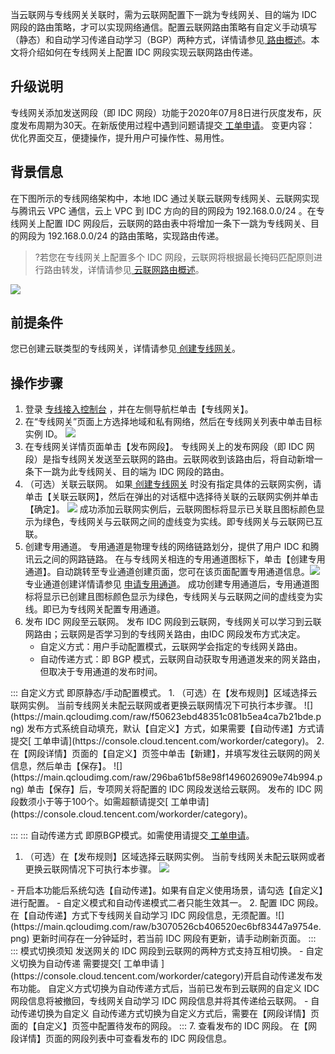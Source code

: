 当云联网与专线网关关联时，需为云联网配置下一跳为专线网关、目的端为 IDC 网段的路由策略，才可以实现网络通信。配置云联网路由策略有自定义手动填写（静态）和自动学习传递自动学习（BGP）两种方式，详情请参见[ 路由概述](https://cloud.tencent.com/document/product/877/38801)。本文将介绍如何在专线网关上配置 IDC 网段实现云联网路由传递。
## 升级说明
专线网关添加发送网段（即 IDC 网段）功能于2020年07月8日进行灰度发布，灰度发布周期为30天。在新版使用过程中遇到问题请提交[ 工单申请](https://console.cloud.tencent.com/workorder/category)。
变更内容：
优化界面交互，便捷操作，提升用户可操作性、易用性。
## 背景信息
在下图所示的专线网络架构中，本地 IDC 通过关联云联网专线网关、云联网实现与腾讯云 VPC 通信，云上 VPC 到 IDC 方向的目的网段为 192.168.0.0/24 。在专线网关上配置 IDC 网段后，云联网的路由表中将增加一条下一跳为专线网关、目的网段为 192.168.0.0/24 的路由策略，实现路由传递。
>?若您在专线网关上配置多个 IDC 网段，云联网将根据最长掩码匹配原则进行路由转发，详情请参见[ 云联网路由概述](https://cloud.tencent.com/document/product/877/38801)。
>
![](https://main.qcloudimg.com/raw/f9d75fe01ea90d8e66c1fc0dde8540d8.png)
## 前提条件
您已创建云联类型的专线网关，详情请参见[ 创建专线网关](https://cloud.tencent.com/document/product/216/19256)。

## 操作步骤
1. 登录 [专线接入控制台](https://console.cloud.tencent.com/dc/dc) ，并在左侧导航栏单击【专线网关】。
2. 在“专线网关”页面上方选择地域和私有网络，然后在专线网关列表中单击目标实例 ID。
	 ![](https://main.qcloudimg.com/raw/b2c74e240ce219c8f8d19413295037df.png)
3. 在专线网关详情页面单击【发布网段】。
专线网关上的发布网段（即 IDC 网段）是指专线网关发送至云联网的路由。云联网收到该路由后，将自动新增一条下一跳为此专线网关、目的端为 IDC 网段的路由。
4. （可选）关联云联网。
    如果[ 创建专线网关](https://cloud.tencent.com/document/product/216/19256) 时没有指定具体的云联网实例，请单击【关联云联网】，然后在弹出的对话框中选择待关联的云联网实例并单击【确定】。
	![](https://main.qcloudimg.com/raw/bb42fe39d2749369dcb201a9cc03d3a4.png)
	成功添加云联网实例后，云联网图标将显示已关联且图标颜色显示为绿色，专线网关与云联网之间的虚线变为实线。即专线网关与云联网已互联。
5. 创建专用通道。
    专用通道是物理专线的网络链路划分，提供了用户 IDC 和腾讯云之间的网路链路。
	在与专线网关相连的专用通道图标下，单击【创建专用通道】。自动跳转至专业通道创建页面，您可在该页面配置专用通道信息。![](https://main.qcloudimg.com/raw/407d83a3b3fde8f7dc07424632f8d276.png)
	专业通道创建详情请参见 [申请专用通道](https://cloud.tencent.com/document/product/216/19250)。
	成功创建专用通道后，专用通道图标将显示已创建且图标颜色显示为绿色，专线网关与云联网之间的虚线变为实线。即已为专线网关配置专用通道。
6. 发布 IDC 网段至云联网。
   发布 IDC 网段到云联网，专线网关可以学习到云联网路由；云联网是否学习到的专线网关路由，由IDC 网段发布方式决定。
    - 自定义方式：用户手动配置模式，云联网学会指定的专线网关路由。
    - 自动传递方式：即 BGP 模式，云联网自动获取专用通道发来的网关路由，但取决于专用通道的发布时间。
 <dx-tabs>
::: 自定义方式
即原静态/手动配置模式。
   1. （可选）在【发布规则】区域选择云联网实例。
      当前专线网关未配云联网或者更换云联网情况下可执行本步骤。
	![](https://main.qcloudimg.com/raw/f50623ebd48351c081b5ea4ca7b21bde.png)
	<dx-alert infotype="explain" title="">
发布方式系统自动填充，默认【自定义】方式，如果需要【自动传递】方式请提交[ 工单申请](https://console.cloud.tencent.com/workorder/category)。
</dx-alert>
   2. 在【网段详情】页面的【自定义】页签中单击【新建】，并填写发往云联网的网关信息，然后单击【保存】。
	  ![](https://main.qcloudimg.com/raw/296ba61bf58e98f1496026909e74b994.png)
		单击【保存】后，专项网关将配置的 IDC 网段发送给云联网。
<dx-alert infotype="explain" title="">
发布的 IDC 网段数须小于等于100个。如需超额请提交[ 工单申请](https://console.cloud.tencent.com/workorder/category)。
</dx-alert>

:::
::: 自动传递方式
即原BGP模式。如需使用请提交[ 工单申请](https://console.cloud.tencent.com/workorder/category)。
   1. （可选）在【发布规则】区域选择云联网实例。
      当前专线网关未配云联网或者更换云联网情况下可执行本步骤。
	![](https://main.qcloudimg.com/raw/8b4156d0ee5f0ff6233abb01f6d651da.png)
<dx-alert infotype="explain" title="">
- 开启本功能后系统勾选【自动传递】。如果有自定义使用场景，请勾选【自定义】进行配置。
- 自定义模式和自动传递模式二者只能生效其一。
</dx-alert>
   2. 配置 IDC 网段。
     在【自动传递】方式下专线网关自动学习 IDC 网段信息，无须配置。![](https://main.qcloudimg.com/raw/b3070526cb406520ec6bf83447a9754e.png)
		 <dx-alert infotype="explain" title="">
更新时间存在一分钟延时，若当前 IDC 网段有更新，请手动刷新页面。
</dx-alert>
     :::
     ::: 模式切换须知
     发送网关的 IDC 网段到云联网的两种方式支持互相切换。
- 自定义切换为自动传递
   需要提交[ 工单申请 ](https://console.cloud.tencent.com/workorder/category)开启自动传递发布发布功能。
	 自定义方式切换为自动传递方式后，当前已发布到云联网的自定义 IDC 网段信息将被撤回，专线网关自动学习 IDC 网段信息并将其传递给云联网。
- 自动传递切换为自定义
   自动传递方式切换为自定义方式后，需要在【网段详情】页面的【自定义】页签中配置待发布的网段。
   :::
   </dx-tabs>
7. 查看发布的 IDC 网段。
    在【网段详情】页面的网段列表中可查看发布的 IDC 网段信息。
